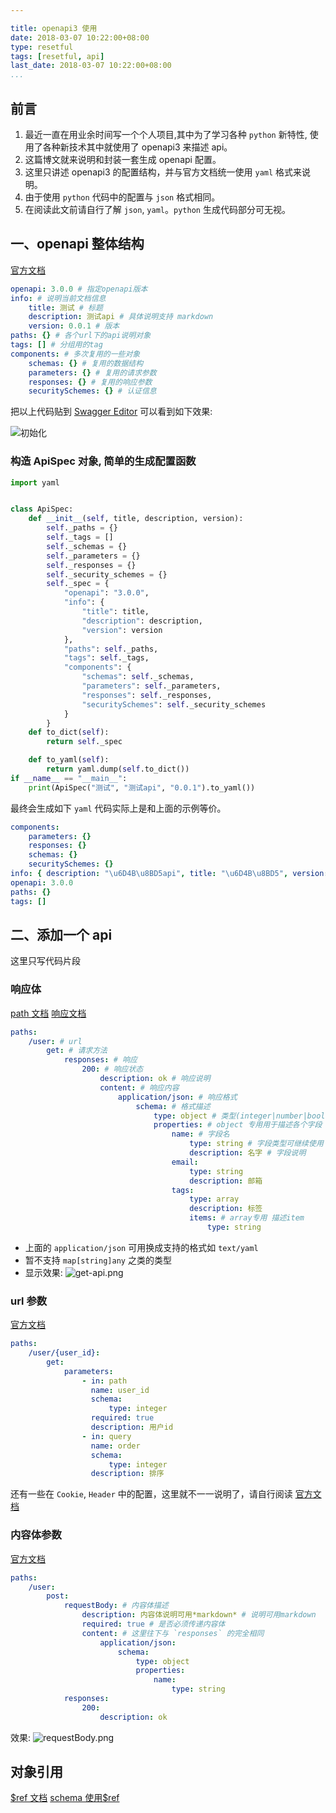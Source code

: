 ```yaml
---

title: openapi3 使用
date: 2018-03-07 10:22:00+08:00
type: resetful
tags: [resetful, api]
last_date: 2018-03-07 10:22:00+08:00
...
```


## 前言

1. 最近一直在用业余时间写一个个人项目,其中为了学习各种 `python` 新特性, 使用了各种新技术其中就使用了 openapi3 来描述 api。
2. 这篇博文就来说明和封装一套生成 openapi 配置。
3. 这里只讲述 openapi3 的配置结构，并与官方文档统一使用 `yaml` 格式来说明。
4. 由于使用 `python` 代码中的配置与 `json` 格式相同。
5. 在阅读此文前请自行了解 `json`, `yaml`。`python` 生成代码部分可无视。
    <!--more-->

## 一、openapi 整体结构

[官方文档](https://swagger.io/docs/specification/basic-structure/)

```yaml
openapi: 3.0.0 # 指定openapi版本
info: # 说明当前文档信息
    title: 测试 # 标题
    description: 测试api # 具体说明支持 markdown
    version: 0.0.1 # 版本
paths: {} # 各个url下的api说明对象
tags: [] # 分组用的tag
components: # 多次复用的一些对象
    schemas: {} # 复用的数据结构
    parameters: {} # 复用的请求参数
    responses: {} # 复用的响应参数
    securitySchemes: {} # 认证信息
```

把以上代码贴到 [Swagger Editor](https://editor.swagger.io) 可以看到如下效果:

![初始化](/public/img/openapi3/init.png)

### 构造 ApiSpec 对象, 简单的生成配置函数

```python
import yaml


class ApiSpec:
    def __init__(self, title, description, version):
        self._paths = {}
        self._tags = []
        self._schemas = {}
        self._parameters = {}
        self._responses = {}
        self._security_schemes = {}
        self._spec = {
            "openapi": "3.0.0",
            "info": {
                "title": title,
                "description": description,
                "version": version
            },
            "paths": self._paths,
            "tags": self._tags,
            "components": {
                "schemas": self._schemas,
                "parameters": self._parameters,
                "responses": self._responses,
                "securitySchemes": self._security_schemes
            }
        }
    def to_dict(self):
        return self._spec

    def to_yaml(self):
        return yaml.dump(self.to_dict())
if __name__ == "__main__":
    print(ApiSpec("测试", "测试api", "0.0.1").to_yaml())
```

最终会生成如下 `yaml` 代码实际上是和上面的示例等价。

```yaml
components:
    parameters: {}
    responses: {}
    schemas: {}
    securitySchemes: {}
info: { description: "\u6D4B\u8BD5api", title: "\u6D4B\u8BD5", version: 0.0.1 }
openapi: 3.0.0
paths: {}
tags: []
```

## 二、添加一个 api

这里只写代码片段

### 响应体

[path 文档](https://swagger.io/docs/specification/paths-and-operations/)
[响应文档](https://swagger.io/docs/specification/describing-responses/)

```yaml
paths:
    /user: # url
        get: # 请求方法
            responses: # 响应
                200: # 响应状态
                    description: ok # 响应说明
                    content: # 响应内容
                        application/json: # 响应格式
                            schema: # 格式描述
                                type: object # 类型(integer|number|boolean|string| array|object)
                                properties: # object 专用用于描述各个字段
                                    name: # 字段名
                                        type: string # 字段类型可继续使用 object 向下继续描述
                                        description: 名字 # 字段说明
                                    email:
                                        type: string
                                        description: 邮箱
                                    tags:
                                        type: array
                                        description: 标签
                                        items: # array专用 描述item
                                            type: string
```

-   上面的 `application/json` 可用换成支持的格式如 `text/yaml`
-   暂不支持 `map[string]any` 之类的类型
-   显示效果:
    ![get-api.png](/public/img/openapi3/responses.png)

### url 参数

[官方文档](https://swagger.io/docs/specification/describing-parameters/)

```yaml
paths:
    /user/{user_id}:
        get:
            parameters:
                - in: path
                  name: user_id
                  schema:
                      type: integer
                  required: true
                  description: 用户id
                - in: query
                  name: order
                  schema:
                      type: integer
                  description: 排序
```

还有一些在 `Cookie`, `Header` 中的配置，这里就不一一说明了，请自行阅读 [官方文档](https://swagger.io/docs/specification/describing-parameters/)

### 内容体参数

[官方文档](https://swagger.io/docs/specification/describing-request-body/)

```yaml
paths:
    /user:
        post:
            requestBody: # 内容体描述
                description: 内容体说明可用*markdown* # 说明可用markdown
                required: true # 是否必须传递内容体
                content: # 这里往下与 `responses` 的完全相同
                    application/json:
                        schema:
                            type: object
                            properties:
                                name:
                                    type: string
            responses:
                200:
                    description: ok
```

效果:
![requestBody.png](/public/img/openapi3/request-body.png)

## 对象引用

[\$ref 文档](https://swagger.io/docs/specification/using-ref/)
[schema 使用\$ref]()
